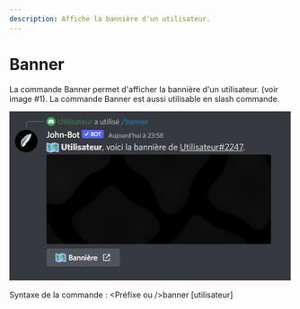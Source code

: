 ```yaml
---
description: Affiche la bannière d'un utilisateur.
---
```


# Banner

La commande Banner permet d'afficher la bannière d'un utilisateur. (voir image #1). La commande Banner est aussi utilisable en slash commande.

![Image #1](../../../.gitbook/assets/Banner.png)

Syntaxe de la commande : \<Préfixe ou />banner \[utilisateur]
